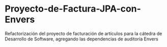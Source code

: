 # Proyecto-de-Factura-JPA-con-Envers
Refactorización del proyecto de facturación de artículos para la cátedra de Desarrollo de Software, agregando las dependencias de auditoría Envers
